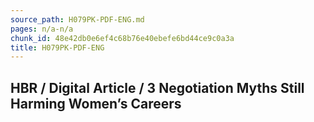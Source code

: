 ```yaml
---
source_path: H079PK-PDF-ENG.md
pages: n/a-n/a
chunk_id: 48e42db0e6ef4c68b76e40ebefe6bd44ce9c0a3a
title: H079PK-PDF-ENG
---
```

## HBR / Digital Article / 3 Negotiation Myths Still Harming Women’s Careers
